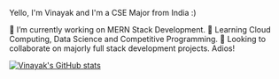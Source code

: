 Yello, I'm Vinayak and I'm a CSE Major from India :)

 🔭 I’m currently working on MERN Stack Development.
 🌱 Learning Cloud Computing, Data Science and Competitive Programming.
 👯 Looking to collaborate on majorly full stack development projects. Adios!

 [![Vinayak's GitHub stats](https://github-readme-stats.vercel.app/api?username=RAINAVINAYAK16)](https://github.com/anuraghazra/github-readme-stats)
